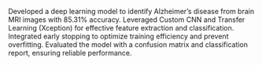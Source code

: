 Developed a deep learning model to identify Alzheimer’s disease from brain MRI images with 85.31% accuracy.
Leveraged Custom CNN and Transfer Learning (Xception) for effective feature extraction and classification.
Integrated early stopping to optimize training efficiency and prevent overfitting.
Evaluated the model with a confusion matrix and classification report, ensuring reliable performance.
